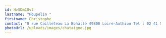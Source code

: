 ```yaml
---
id: HvSDm18v7
lastname: "Poupelin "
firstname: Christophe
contact: "8 rue Cailleteau La Bohalle 49800 Loire-Authion Tel : 02 41 54 35 52"
photoUrl: /uploads/images/chataigne.jpg
---
```

